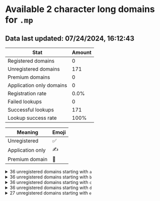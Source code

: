 # Available 2 character long domains for `.mp`

## Data last updated: 07/24/2024, 16:12:43

|Stat|Amount|
|--|--|
|Registered domains|0|
|Unregistered domains|171|
|Premium domains|0|
|Application only domains|0|
|Registration rate|0.0%|
|Failed lookups|0|
|Successful lookups|171|
|Lookup success rate|100%|


|Meaning|Emoji|
|--|--|
|Unregistered|:white_check_mark:|
|Application only|:writing_hand:|
|Premium domain|:gem:|

<details>
<summary>36 unregistered domains starting with <bold><code>a</code></bold></summary>

|Type|Domain|
|--|--|
|:white_check_mark:|`a0.mp`|
|:white_check_mark:|`a1.mp`|
|:white_check_mark:|`a2.mp`|
|:white_check_mark:|`a3.mp`|
|:white_check_mark:|`a4.mp`|
|:white_check_mark:|`a5.mp`|
|:white_check_mark:|`a6.mp`|
|:white_check_mark:|`a7.mp`|
|:white_check_mark:|`a8.mp`|
|:white_check_mark:|`a9.mp`|
|:white_check_mark:|`aa.mp`|
|:white_check_mark:|`ab.mp`|
|:white_check_mark:|`ac.mp`|
|:white_check_mark:|`ad.mp`|
|:white_check_mark:|`ae.mp`|
|:white_check_mark:|`af.mp`|
|:white_check_mark:|`ag.mp`|
|:white_check_mark:|`ah.mp`|
|:white_check_mark:|`ai.mp`|
|:white_check_mark:|`aj.mp`|
|:white_check_mark:|`ak.mp`|
|:white_check_mark:|`al.mp`|
|:white_check_mark:|`am.mp`|
|:white_check_mark:|`an.mp`|
|:white_check_mark:|`ao.mp`|
|:white_check_mark:|`ap.mp`|
|:white_check_mark:|`aq.mp`|
|:white_check_mark:|`ar.mp`|
|:white_check_mark:|`as.mp`|
|:white_check_mark:|`at.mp`|
|:white_check_mark:|`au.mp`|
|:white_check_mark:|`av.mp`|
|:white_check_mark:|`aw.mp`|
|:white_check_mark:|`ax.mp`|
|:white_check_mark:|`ay.mp`|
|:white_check_mark:|`az.mp`|
</details>
<details>
<summary>36 unregistered domains starting with <bold><code>b</code></bold></summary>

|Type|Domain|
|--|--|
|:white_check_mark:|`b0.mp`|
|:white_check_mark:|`b1.mp`|
|:white_check_mark:|`b2.mp`|
|:white_check_mark:|`b3.mp`|
|:white_check_mark:|`b4.mp`|
|:white_check_mark:|`b5.mp`|
|:white_check_mark:|`b6.mp`|
|:white_check_mark:|`b7.mp`|
|:white_check_mark:|`b8.mp`|
|:white_check_mark:|`b9.mp`|
|:white_check_mark:|`ba.mp`|
|:white_check_mark:|`bb.mp`|
|:white_check_mark:|`bc.mp`|
|:white_check_mark:|`bd.mp`|
|:white_check_mark:|`be.mp`|
|:white_check_mark:|`bf.mp`|
|:white_check_mark:|`bg.mp`|
|:white_check_mark:|`bh.mp`|
|:white_check_mark:|`bi.mp`|
|:white_check_mark:|`bj.mp`|
|:white_check_mark:|`bk.mp`|
|:white_check_mark:|`bl.mp`|
|:white_check_mark:|`bm.mp`|
|:white_check_mark:|`bn.mp`|
|:white_check_mark:|`bo.mp`|
|:white_check_mark:|`bp.mp`|
|:white_check_mark:|`bq.mp`|
|:white_check_mark:|`br.mp`|
|:white_check_mark:|`bs.mp`|
|:white_check_mark:|`bt.mp`|
|:white_check_mark:|`bu.mp`|
|:white_check_mark:|`bv.mp`|
|:white_check_mark:|`bw.mp`|
|:white_check_mark:|`bx.mp`|
|:white_check_mark:|`by.mp`|
|:white_check_mark:|`bz.mp`|
</details>
<details>
<summary>36 unregistered domains starting with <bold><code>c</code></bold></summary>

|Type|Domain|
|--|--|
|:white_check_mark:|`c0.mp`|
|:white_check_mark:|`c1.mp`|
|:white_check_mark:|`c2.mp`|
|:white_check_mark:|`c3.mp`|
|:white_check_mark:|`c4.mp`|
|:white_check_mark:|`c5.mp`|
|:white_check_mark:|`c6.mp`|
|:white_check_mark:|`c7.mp`|
|:white_check_mark:|`c8.mp`|
|:white_check_mark:|`c9.mp`|
|:white_check_mark:|`ca.mp`|
|:white_check_mark:|`cb.mp`|
|:white_check_mark:|`cc.mp`|
|:white_check_mark:|`cd.mp`|
|:white_check_mark:|`ce.mp`|
|:white_check_mark:|`cf.mp`|
|:white_check_mark:|`cg.mp`|
|:white_check_mark:|`ch.mp`|
|:white_check_mark:|`ci.mp`|
|:white_check_mark:|`cj.mp`|
|:white_check_mark:|`ck.mp`|
|:white_check_mark:|`cl.mp`|
|:white_check_mark:|`cm.mp`|
|:white_check_mark:|`cn.mp`|
|:white_check_mark:|`co.mp`|
|:white_check_mark:|`cp.mp`|
|:white_check_mark:|`cq.mp`|
|:white_check_mark:|`cr.mp`|
|:white_check_mark:|`cs.mp`|
|:white_check_mark:|`ct.mp`|
|:white_check_mark:|`cu.mp`|
|:white_check_mark:|`cv.mp`|
|:white_check_mark:|`cw.mp`|
|:white_check_mark:|`cx.mp`|
|:white_check_mark:|`cy.mp`|
|:white_check_mark:|`cz.mp`|
</details>
<details>
<summary>36 unregistered domains starting with <bold><code>d</code></bold></summary>

|Type|Domain|
|--|--|
|:white_check_mark:|`d0.mp`|
|:white_check_mark:|`d1.mp`|
|:white_check_mark:|`d2.mp`|
|:white_check_mark:|`d3.mp`|
|:white_check_mark:|`d4.mp`|
|:white_check_mark:|`d5.mp`|
|:white_check_mark:|`d6.mp`|
|:white_check_mark:|`d7.mp`|
|:white_check_mark:|`d8.mp`|
|:white_check_mark:|`d9.mp`|
|:white_check_mark:|`da.mp`|
|:white_check_mark:|`db.mp`|
|:white_check_mark:|`dc.mp`|
|:white_check_mark:|`dd.mp`|
|:white_check_mark:|`de.mp`|
|:white_check_mark:|`df.mp`|
|:white_check_mark:|`dg.mp`|
|:white_check_mark:|`dh.mp`|
|:white_check_mark:|`di.mp`|
|:white_check_mark:|`dj.mp`|
|:white_check_mark:|`dk.mp`|
|:white_check_mark:|`dl.mp`|
|:white_check_mark:|`dm.mp`|
|:white_check_mark:|`dn.mp`|
|:white_check_mark:|`do.mp`|
|:white_check_mark:|`dp.mp`|
|:white_check_mark:|`dq.mp`|
|:white_check_mark:|`dr.mp`|
|:white_check_mark:|`ds.mp`|
|:white_check_mark:|`dt.mp`|
|:white_check_mark:|`du.mp`|
|:white_check_mark:|`dv.mp`|
|:white_check_mark:|`dw.mp`|
|:white_check_mark:|`dx.mp`|
|:white_check_mark:|`dy.mp`|
|:white_check_mark:|`dz.mp`|
</details>
<details>
<summary>27 unregistered domains starting with <bold><code>e</code></bold></summary>

|Type|Domain|
|--|--|
|:white_check_mark:|`e0.mp`|
|:white_check_mark:|`ea.mp`|
|:white_check_mark:|`eb.mp`|
|:white_check_mark:|`ec.mp`|
|:white_check_mark:|`ed.mp`|
|:white_check_mark:|`ee.mp`|
|:white_check_mark:|`ef.mp`|
|:white_check_mark:|`eg.mp`|
|:white_check_mark:|`eh.mp`|
|:white_check_mark:|`ei.mp`|
|:white_check_mark:|`ej.mp`|
|:white_check_mark:|`ek.mp`|
|:white_check_mark:|`el.mp`|
|:white_check_mark:|`em.mp`|
|:white_check_mark:|`en.mp`|
|:white_check_mark:|`eo.mp`|
|:white_check_mark:|`ep.mp`|
|:white_check_mark:|`eq.mp`|
|:white_check_mark:|`er.mp`|
|:white_check_mark:|`es.mp`|
|:white_check_mark:|`et.mp`|
|:white_check_mark:|`eu.mp`|
|:white_check_mark:|`ev.mp`|
|:white_check_mark:|`ew.mp`|
|:white_check_mark:|`ex.mp`|
|:white_check_mark:|`ey.mp`|
|:white_check_mark:|`ez.mp`|
</details>
